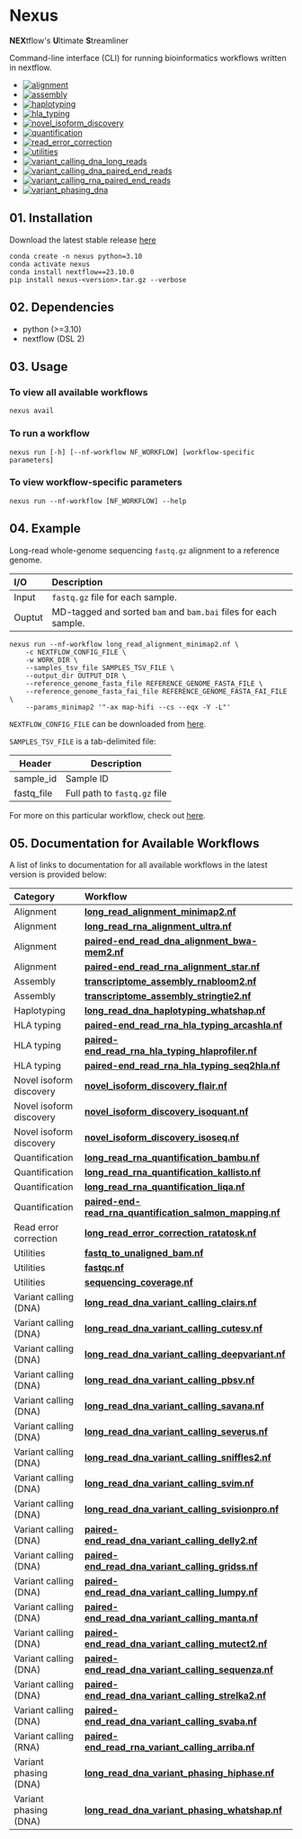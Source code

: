 # Nexus

**NEX**tflow's **U**ltimate **S**treamliner

Command-line interface (CLI) for running bioinformatics workflows written in nextflow.

* [![alignment](https://github.com/pirl-unc/nexus/actions/workflows/alignment.yml/badge.svg)](https://github.com/pirl-unc/nexus/actions/workflows/alignment.yml)
* [![assembly](https://github.com/pirl-unc/nexus/actions/workflows/assembly.yml/badge.svg)](https://github.com/pirl-unc/nexus/actions/workflows/assembly.yml)
* [![haplotyping](https://github.com/pirl-unc/nexus/actions/workflows/haplotyping.yml/badge.svg)](https://github.com/pirl-unc/nexus/actions/workflows/haplotyping.yml)
* [![hla_typing](https://github.com/pirl-unc/nexus/actions/workflows/hla_typing.yml/badge.svg)](https://github.com/pirl-unc/nexus/actions/workflows/hla_typing.yml)
* [![novel_isoform_discovery](https://github.com/pirl-unc/nexus/actions/workflows/novel_isoform_discovery.yml/badge.svg)](https://github.com/pirl-unc/nexus/actions/workflows/novel_isoform_discovery.yml)
* [![quantification](https://github.com/pirl-unc/nexus/actions/workflows/quantification.yml/badge.svg)](https://github.com/pirl-unc/nexus/actions/workflows/quantification.yml)
* [![read_error_correction](https://github.com/pirl-unc/nexus/actions/workflows/read_error_correction.yml/badge.svg)](https://github.com/pirl-unc/nexus/actions/workflows/read_error_correction.yml)
* [![utilities](https://github.com/pirl-unc/nexus/actions/workflows/utilities.yml/badge.svg)](https://github.com/pirl-unc/nexus/actions/workflows/utilities.yml)
* [![variant_calling_dna_long_reads](https://github.com/pirl-unc/nexus/actions/workflows/variant_calling_dna_long_reads.yml/badge.svg)](https://github.com/pirl-unc/nexus/actions/workflows/variant_calling_dna_long_reads.yml)
* [![variant_calling_dna_paired_end_reads](https://github.com/pirl-unc/nexus/actions/workflows/variant_calling_dna_paired_end_reads.yml/badge.svg)](https://github.com/pirl-unc/nexus/actions/workflows/variant_calling_dna_paired_end_reads.yml)
* [![variant_calling_rna_paired_end_reads](https://github.com/pirl-unc/nexus/actions/workflows/variant_calling_rna_paired_end_reads.yml/badge.svg)](https://github.com/pirl-unc/nexus/actions/workflows/variant_calling_rna_paired_end_reads.yml)
* [![variant_phasing_dna](https://github.com/pirl-unc/nexus/actions/workflows/variant_phasing_dna.yml/badge.svg)](https://github.com/pirl-unc/nexus/actions/workflows/variant_phasing_dna.yml)

## 01. Installation

Download the latest stable release [here](https://github.com/pirl-unc/nexus/releases)

```
conda create -n nexus python=3.10
conda activate nexus
conda install nextflow==23.10.0
pip install nexus-<version>.tar.gz --verbose
```

## 02. Dependencies

* python (>=3.10)
* nextflow (DSL 2)

## 03. Usage

### To view all available workflows
```
nexus avail
```

### To run a workflow
```
nexus run [-h] [--nf-workflow NF_WORKFLOW] [workflow-specific parameters]
```

### To view workflow-specific parameters
```
nexus run --nf-workflow [NF_WORKFLOW] --help
```

## 04. Example

Long-read whole-genome sequencing `fastq.gz` alignment to a reference genome.

| I/O    | Description                                                                  |
|:-------|:-----------------------------------------------------------------------------|
| Input  | `fastq.gz` file for each sample.<br/>                                        | 
| Ouptut | MD-tagged and sorted `bam` and `bam.bai` files for each sample. |

```
nexus run --nf-workflow long_read_alignment_minimap2.nf \
    -c NEXTFLOW_CONFIG_FILE \
    -w WORK_DIR \
    --samples_tsv_file SAMPLES_TSV_FILE \
    --output_dir OUTPUT_DIR \
    --reference_genome_fasta_file REFERENCE_GENOME_FASTA_FILE \
    --reference_genome_fasta_fai_file REFERENCE_GENOME_FASTA_FAI_FILE \
    --params_minimap2 '"-ax map-hifi --cs --eqx -Y -L"'
```

`NEXTFLOW_CONFIG_FILE` can be downloaded from [here](/nextflow/).

`SAMPLES_TSV_FILE` is a tab-delimited file:

| Header     | Description                  |
| ---------- |------------------------------|
| sample_id  | Sample ID                    |
| fastq_file | Full path to `fastq.gz` file |

For more on this particular workflow, check out [here](/src/nexuslib/pipelines/alignment/long_read_alignment_minimap2/).

## 05. Documentation for Available Workflows

A list of links to documentation for all available workflows in the latest version is provided below:

| Category                | Workflow                                                                                                                            |
|:------------------------|:------------------------------------------------------------------------------------------------------------------------------------|
| Alignment               | [**long_read_alignment_minimap2.nf**](/src/nexuslib/pipelines/alignment/long_read_alignment_minimap2/)                              |
| Alignment               | [**long_read_rna_alignment_ultra.nf**](/src/nexuslib/pipelines/alignment/long_read_rna_alignment_ultra)                             |
| Alignment               | [**paired-end_read_dna_alignment_bwa-mem2.nf**](/src/nexuslib/pipelines/alignment/paired-end_read_dna_alignment_bwa-mem2/)          |
| Alignment               | [**paired-end_read_rna_alignment_star.nf**](/src/nexuslib/pipelines/alignment/paired-end_read_rna_alignment_star/)                  |
| Assembly                | [**transcriptome_assembly_rnabloom2.nf**](/src/nexuslib/pipelines/assembly/transcriptome_assembly_rnabloom2/)                       | 
| Assembly                | [**transcriptome_assembly_stringtie2.nf**](/src/nexuslib/pipelines/assembly/transcriptome_assembly_stringtie2/)                     |
| Haplotyping             | [**long_read_dna_haplotyping_whatshap.nf**](/src/nexuslib/pipelines/haplotyping/long_read_dna_haplotyping_whatshap/)                | 
| HLA typing              | [**paired-end_read_rna_hla_typing_arcashla.nf**](/src/nexuslib/pipelines/hla_typing/paired-end_read_rna_hla_typing_arcashla/)       |
| HLA typing              | [**paired-end_read_rna_hla_typing_hlaprofiler.nf**](/src/nexuslib/pipelines/hla_typing/paired-end_read_rna_hla_typing_hlaprofiler/) |
| HLA typing              | [**paired-end_read_rna_hla_typing_seq2hla.nf**](/src/nexuslib/pipelines/hla_typing/paired-end_read_rna_hla_typing_seq2hla/)         |
| Novel isoform discovery | [**novel_isoform_discovery_flair.nf**](/src/nexuslib/pipelines/novel_isoform_discovery/novel_isoform_discovery_flair/)              |
| Novel isoform discovery | [**novel_isoform_discovery_isoquant.nf**](/src/nexuslib/pipelines/novel_isoform_discovery/novel_isoform_discovery_isoquant/)        |
| Novel isoform discovery | [**novel_isoform_discovery_isoseq.nf**](/src/nexuslib/pipelines/novel_isoform_discovery/novel_isoform_discovery_isoseq/)            |
| Quantification          | [**long_read_rna_quantification_bambu.nf**](/src/nexuslib/pipelines/quantification/long_read_rna_quantification_bambu/)             |
| Quantification          | [**long_read_rna_quantification_kallisto.nf**](/src/nexuslib/pipelines/quantification/long_read_rna_quantification_kallisto/)       |
| Quantification          | [**long_read_rna_quantification_liqa.nf**](/src/nexuslib/pipelines/quantification/long_read_rna_quantification_liqa/)               |
| Quantification          | [**paired-end-read_rna_quantification_salmon_mapping.nf**](/src/nexuslib/pipelines/quantification/paired-end-read_rna_quantification_salmon_mapping/) |
| Read error correction   | [**long_read_error_correction_ratatosk.nf**](/src/nexuslib/pipelines/read_error_correction/long_read_error_correction_ratatosk/)                      |
| Utilities               | [**fastq_to_unaligned_bam.nf**](/src/nexuslib/pipelines/utilities/fastq_to_unaligned_bam/)                                                            |
| Utilities               | [**fastqc.nf**](/src/nexuslib/pipelines/utilities/fastqc/)                                                                                            |
| Utilities               | [**sequencing_coverage.nf**](/src/nexuslib/pipelines/utilities/sequencing_coverage/)                                                                  |
| Variant calling (DNA)   | [**long_read_dna_variant_calling_clairs.nf**](/src/nexuslib/pipelines/variant_calling/long_read_dna_variant_calling_clairs/)                          |
| Variant calling (DNA)   | [**long_read_dna_variant_calling_cutesv.nf**](/src/nexuslib/pipelines/variant_calling/long_read_dna_variant_calling_cutesv/)                          |
| Variant calling (DNA)   | [**long_read_dna_variant_calling_deepvariant.nf**](/src/nexuslib/pipelines/variant_calling/long_read_dna_variant_calling_deepvariant/)                |
| Variant calling (DNA)   | [**long_read_dna_variant_calling_pbsv.nf**](/src/nexuslib/pipelines/variant_calling/long_read_dna_variant_calling_pbsv/)                              |
| Variant calling (DNA)   | [**long_read_dna_variant_calling_savana.nf**](/src/nexuslib/pipelines/variant_calling/long_read_dna_variant_calling_savana/)                          |
| Variant calling (DNA)   | [**long_read_dna_variant_calling_severus.nf**](/src/nexuslib/pipelines/variant_calling/long_read_dna_variant_calling_severus/)                        |
| Variant calling (DNA)   | [**long_read_dna_variant_calling_sniffles2.nf**](/src/nexuslib/pipelines/variant_calling/long_read_dna_variant_calling_sniffles2/)                    |
| Variant calling (DNA)   | [**long_read_dna_variant_calling_svim.nf**](/src/nexuslib/pipelines/variant_calling/long_read_dna_variant_calling_svim/)                              |
| Variant calling (DNA)   | [**long_read_dna_variant_calling_svisionpro.nf**](/src/nexuslib/pipelines/variant_calling/long_read_dna_variant_calling_svisionpro/)                  |
| Variant calling (DNA)   | [**paired-end_read_dna_variant_calling_delly2.nf**](/src/nexuslib/pipelines/variant_calling/paired-end_read_dna_variant_calling_delly2/)              |
| Variant calling (DNA)   | [**paired-end_read_dna_variant_calling_gridss.nf**](/src/nexuslib/pipelines/variant_calling/paired-end_read_dna_variant_calling_gridss/)              |
| Variant calling (DNA)   | [**paired-end_read_dna_variant_calling_lumpy.nf**](/src/nexuslib/pipelines/variant_calling/paired-end_read_dna_variant_calling_lumpy/)                |
| Variant calling (DNA)   | [**paired-end_read_dna_variant_calling_manta.nf**](/src/nexuslib/pipelines/variant_calling/paired-end_read_dna_variant_calling_manta/)                |
| Variant calling (DNA)   | [**paired-end_read_dna_variant_calling_mutect2.nf**](/src/nexuslib/pipelines/variant_calling/paired-end_read_dna_variant_calling_mutect2/)            |
| Variant calling (DNA)   | [**paired-end_read_dna_variant_calling_sequenza.nf**](/src/nexuslib/pipelines/variant_calling/paired-end_read_dna_variant_calling_sequenza/)          |
| Variant calling (DNA)   | [**paired-end_read_dna_variant_calling_strelka2.nf**](/src/nexuslib/pipelines/variant_calling/paired-end_read_dna_variant_calling_strelka2/)          |
| Variant calling (DNA)   | [**paired-end_read_dna_variant_calling_svaba.nf**](/src/nexuslib/pipelines/variant_calling/paired-end_read_dna_variant_calling_svaba/)                |
| Variant calling (RNA)   | [**paired-end_read_rna_variant_calling_arriba.nf**](/src/nexuslib/pipelines/variant_calling/paired-end_read_rna_variant_calling_arriba/)              |
| Variant phasing (DNA)   | [**long_read_dna_variant_phasing_hiphase.nf**](/src/nexuslib/pipelines/variant_phasing/long_read_dna_variant_phasing_hiphase/)                        |
| Variant phasing (DNA)   | [**long_read_dna_variant_phasing_whatshap.nf**](/src/nexuslib/pipelines/variant_phasing/long_read_dna_variant_phasing_whatshap/)                      |


